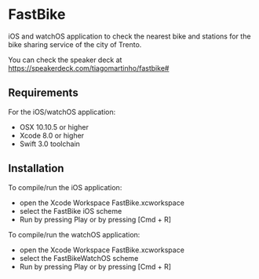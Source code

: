 # FastBike

iOS and watchOS application to check the nearest bike and stations for the bike sharing service of the city of Trento.

You can check the speaker deck at https://speakerdeck.com/tiagomartinho/fastbike#

## Requirements

For the iOS/watchOS application:
* OSX 10.10.5 or higher
* Xcode 8.0 or higher
* Swift 3.0 toolchain

## Installation

To compile/run the iOS application:
* open the Xcode Workspace FastBike.xcworkspace
* select the FastBike iOS scheme
* Run by pressing Play or by pressing [Cmd + R]

To compile/run the watchOS application:
* open the Xcode Workspace FastBike.xcworkspace
* select the FastBikeWatchOS scheme
* Run by pressing Play or by pressing [Cmd + R]

